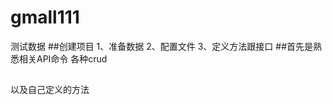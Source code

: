 # gmall111
测试数据
##创建项目
   1、准备数据
   2、配置文件
   3、定义方法跟接口
##首先是熟悉相关API命令
   各种crud
   ##
   以及自己定义的方法   